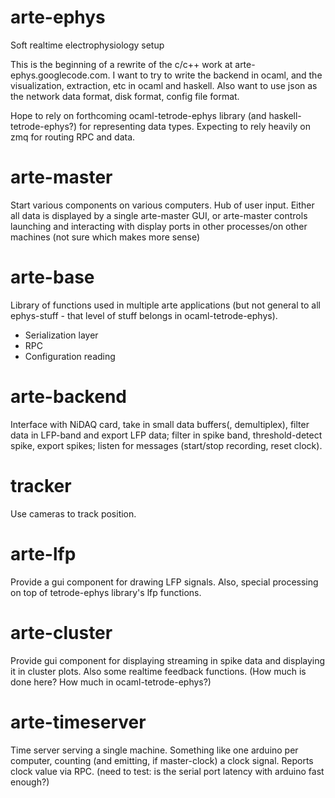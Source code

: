 arte-ephys
==========

Soft realtime electrophysiology setup

This is the beginning of a rewrite of the c/c++ work at arte-ephys.googlecode.com.  I want to try to write the backend in ocaml, and the visualization, extraction, etc in ocaml and haskell.  Also want to use json as the network data format, disk format, config file format.

Hope to rely on forthcoming ocaml-tetrode-ephys library (and haskell-tetrode-ephys?) for representing data types.  Expecting to rely heavily on zmq for routing RPC and data.


arte-master
===========

Start various components on various computers.  Hub of user input.  Either all data is displayed by a single arte-master GUI, or arte-master controls launching and interacting with display ports in other processes/on other machines (not sure which makes more sense)

arte-base
=========

Library of functions used in multiple arte applications (but not general to all ephys-stuff - that level of stuff belongs in ocaml-tetrode-ephys).  
  * Serialization layer
  * RPC
  * Configuration reading

arte-backend
============

Interface with NiDAQ card, take in small data buffers(, demultiplex), filter data in LFP-band and export LFP data; filter in spike band, threshold-detect spike, export spikes; listen for messages (start/stop recording, reset clock).


tracker
=======

Use cameras to track position.


arte-lfp
========

Provide a gui component for drawing LFP signals.  Also, special processing on top of tetrode-ephys library's lfp functions.


arte-cluster
============

Provide gui component for displaying streaming in spike data and displaying it in cluster plots.  Also some realtime feedback functions.  (How much is done here?  How much in ocaml-tetrode-ephys?)


arte-timeserver
===============

Time server serving a single machine.  Something like one arduino per computer, counting (and emitting, if master-clock) a clock signal.  Reports clock value via RPC. (need to test: is the serial port latency with arduino fast enough?)
